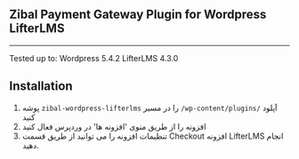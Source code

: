 
## Zibal Payment Gateway Plugin for Wordpress LifterLMS
___

Tested up to: 
Wordpress 5.4.2
LifterLMS 4.3.0


## Installation

1. پوشه `zibal-wordpress-lifterlms` را در مسیر `/wp-content/plugins/` آپلود کنید
2. افزونه را از طریق منوی 'افزونه ها' در وردپرس فعال کنید
3. تنظیمات افزونه را می توانید از طریق قسمت Checkout افزونه LifterLMS  انجام دهید.


